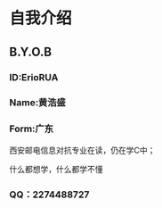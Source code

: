 # 自我介绍

## B.Y.O.B

### ID:ErioRUA

### Name:黄浩盛

### Form:广东

西安邮电信息对抗专业在读，仍在学C中；

什么都想学，什么都学不懂

### QQ：2274488727